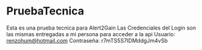 # PruebaTecnica
Esta es una prueba tecnica para Alert2Gain
Las Credenciales del Login son las mismas entregadas a mi persona para acceder a la api
Usuario: renzohum@hotmail.com
Contraseña: r7mTS5S7IDMddgJm4vSb
